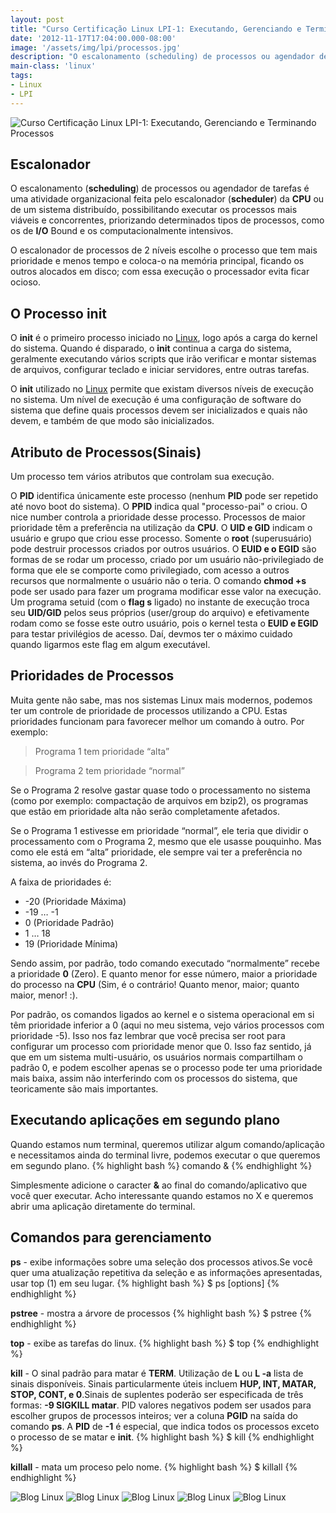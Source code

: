 ```yaml
---
layout: post
title: "Curso Certificação Linux LPI-1: Executando, Gerenciando e Terminando Processos"
date: '2012-11-17T17:04:00.000-08:00'
image: '/assets/img/lpi/processos.jpg'
description: "O escalonamento (scheduling) de processos ou agendador de tarefas é uma atividade organizacional feita pelo escalonador (scheduler) da CPU ou de um sistema distribuído"
main-class: 'linux'
tags:
- Linux
- LPI
---
```


![Curso Certificação Linux LPI-1: Executando, Gerenciando e Terminando Processos](/assets/img/lpi/processos.jpg "Curso Certificação Linux LPI-1: Executando, Gerenciando e Terminando Processos")

## Escalonador

O escalonamento (__scheduling__) de processos ou agendador de tarefas é uma atividade organizacional feita pelo escalonador (__scheduler__) da __CPU__ ou de um sistema distribuído, possibilitando executar os processos mais viáveis e concorrentes, priorizando determinados tipos de processos, como os de __I/O__ Bound e os computacionalmente intensivos.

O escalonador de processos de 2 níveis escolhe o processo que tem mais prioridade e menos tempo e coloca-o na memória principal, ficando os outros alocados em disco; com essa execução o processador evita ficar ocioso.

## O Processo init

O __init__ é o primeiro processo iniciado no [Linux](https://cse.google.com.br/cse/publicurl?cx=004473188612396442360:qs2ekmnkweq&q=linux), logo após a carga do kernel do sistema. Quando é disparado, o __init__ continua a carga do sistema, geralmente executando vários scripts que irão verificar e montar sistemas de arquivos, configurar teclado e iniciar servidores, entre outras tarefas.

O __init__ utilizado no [Linux](https://cse.google.com.br/cse/publicurl?cx=004473188612396442360:qs2ekmnkweq&q=linux) permite que existam diversos níveis de execução no sistema. Um nível de execução é uma configuração de software do sistema que define quais processos devem ser inicializados e quais não devem, e também de que modo são inicializados. 

## Atributo de Processos(Sinais)

Um processo tem vários atributos que controlam sua execução.

O __PID__ identifica únicamente este processo (nenhum __PID__ pode ser repetido até novo boot do sistema). O __PPID__ indica qual "processo-pai" o criou. O nice number controla a prioridade desse processo. Processos de maior prioridade têm a preferência na utilização da __CPU__. O __UID e GID__ indicam o usuário e grupo que criou esse processo. Somente o __root__ (superusuário) pode destruir processos criados por outros usuários. O __EUID e o EGID__ são formas de se rodar um processo, criado por um usuário não-privilegiado de forma que ele se comporte como privilegiado, com acesso a outros recursos que normalmente o usuário não o teria. O comando __chmod +s__  pode ser usado para fazer um programa modificar esse valor na execução. Um programa setuid (com o __flag s__ ligado) no instante de execução troca seu __UID/GID__ pelos seus próprios (user/group do arquivo) e efetivamente rodam como se fosse este outro usuário, pois o kernel testa o __EUID e EGID__ para testar privilégios de acesso. Daí, devmos ter o máximo cuidado quando ligarmos este flag em algum executável.

## Prioridades de Processos

Muita gente não sabe, mas nos sistemas Linux mais modernos, podemos ter um controle de prioridade de processos utilizando a CPU. Estas prioridades funcionam para favorecer melhor um comando à outro. Por exemplo:

> Programa 1 tem prioridade “alta”

> Programa 2 tem prioridade “normal”
 
Se o Programa 2 resolve gastar quase todo o processamento no sistema (como por exemplo: compactação de arquivos em bzip2), os programas que estão em prioridade alta não serão completamente afetados.

Se o Programa 1 estivesse em prioridade “normal”, ele teria que dividir o processamento com o Programa 2, mesmo que ele usasse pouquinho. Mas como ele está em “alta” prioridade, ele sempre vai ter a preferência no sistema, ao invés do Programa 2.

A faixa de prioridades é:

* -20 (Prioridade Máxima)
* -19 … -1
* 0 (Prioridade Padrão)
* 1 … 18
* 19 (Prioridade Mínima)
 
Sendo assim, por padrão, todo comando executado “normalmente” recebe a prioridade __0__ (Zero). E quanto menor for esse número, maior a prioridade do processo na __CPU__ (Sim, é o contrário! Quanto menor, maior; quanto maior, menor! :).

Por padrão, os comandos ligados ao kernel e o sistema operacional em si têm prioridade inferior a 0 (aqui no meu sistema, vejo vários processos com prioridade -5). Isso nos faz lembrar que você precisa ser root para configurar um processo com prioridade menor que 0. Isso faz sentido, já que em um sistema multi-usuário, os usuários normais compartilham o padrão 0, e podem escolher apenas se o processo pode ter uma prioridade mais baixa, assim não interferindo com os processos do sistema, que teoricamente são mais importantes.

## Executando aplicações em segundo plano

Quando estamos num terminal, queremos utilizar algum comando/aplicação e necessitamos ainda do terminal livre, podemos executar o que queremos em segundo plano.
{% highlight bash %}
comando &
{% endhighlight %}

Simplesmente adicione o caracter __&__ ao final do comando/aplicativo que você quer executar. Acho interessante quando estamos no X e queremos abrir uma aplicação diretamente do terminal.

## Comandos para gerenciamento

__ps__ - exibe informações sobre uma seleção dos processos ativos.Se você quer uma atualização repetitiva da seleção e as informações apresentadas, usar top (1) em seu lugar.
{% highlight bash %}
$ ps [options] 
{% endhighlight %}

__pstree__  - mostra a árvore de processos
{% highlight bash %}
$ pstree
{% endhighlight %}

__top__  - exibe as tarefas do linux.
{% highlight bash %}
$ top
{% endhighlight %}

__kill__ - O sinal padrão para matar é __TERM__. Utilização de __L__ ou __L -a__ lista de sinais disponíveis. Sinais particularmente úteis incluem __HUP, INT, MATAR, STOP, CONT, e 0__.Sinais de suplentes poderão ser especificada de três formas: __-9 SIGKILL matar__. PID valores negativos podem ser usados ​​para escolher grupos de processos inteiros; ver a coluna __PGID__ na saída do comando __ps__. A __PID__ de __-1__ é especial, que indica todos os processos exceto o processo de se matar e __init__.
{% highlight bash %}
$ kill
{% endhighlight %}

__killall__  - mata um proceso pelo nome. 
{% highlight bash %}
$ killall
{% endhighlight %}

![Blog Linux](/assets/img/lpi/processos/2.jpg "Blog Linux")
![Blog Linux](/assets/img/lpi/processos/3.jpg "Blog Linux")
![Blog Linux](/assets/img/lpi/processos/4.jpg "Blog Linux")
![Blog Linux](/assets/img/lpi/processos/5.jpg "Blog Linux")
![Blog Linux](/assets/img/lpi/processos/6.jpg "Blog Linux")
